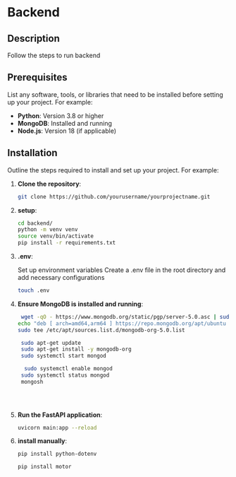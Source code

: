 # Backend

## Description

Follow the steps to run backend

## Prerequisites

List any software, tools, or libraries that need to be installed before setting up your project. For example:

- **Python**: Version 3.8 or higher
- **MongoDB**: Installed and running
- **Node.js**: Version 18 (if applicable)

## Installation

Outline the steps required to install and set up your project. For example:

1. **Clone the repository**:

   ```bash
   git clone https://github.com/yourusername/yourprojectname.git

2. **setup**:

   ```bash
   cd backend/
   python -m venv venv
   source venv/bin/activate
   pip install -r requirements.txt

 3. **.env**:
     
     Set up environment variables
     Create a .env file in the root directory and add necessary configurations
     
    ```bash
    touch .env
  4. **Ensure MongoDB is installed and running**:
     ```bash
      wget -qO - https://www.mongodb.org/static/pgp/server-5.0.asc | sudo apt-key add -
     echo "deb [ arch=amd64,arm64 ] https://repo.mongodb.org/apt/ubuntu focal/mongodb-org/5.0 multiverse" | 
     sudo tee /etc/apt/sources.list.d/mongodb-org-5.0.list
     
      sudo apt-get update
      sudo apt-get install -y mongodb-org
      sudo systemctl start mongod

       sudo systemctl enable mongod
      sudo systemctl status mongod
      mongosh

    
    
 5. **Run the FastAPI application**:
    ```bash
    uvicorn main:app --reload
 6. **install manually**:
    ```bash
    pip install python-dotenv
    
    pip install motor
